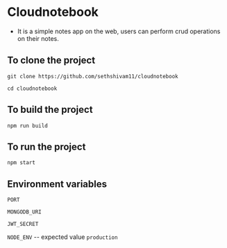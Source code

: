 # Cloudnotebook

- It is a simple notes app on the web, users can perform crud operations on their notes.

## To clone the project

`git clone https://github.com/sethshivam11/cloudnotebook`

`cd cloudnotebook`

## To build the project 

`npm run build`

## To run the project 

`npm start`

## Environment variables

`PORT`

`MONGODB_URI`

`JWT_SECRET`

`NODE_ENV` -- expected value `production`